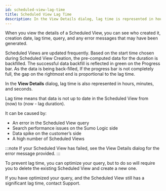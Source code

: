 ```yaml
---
id: scheduled-view-lag-time
title: Scheduled View Lag Time
description: In the View Details dialog, lag time is represented in hours, minutes, and seconds.
---
```


When you view the details of a Scheduled View, you can see who created it, creation date, lag time, query, and any error messages that may have been generated.

Scheduled Views are updated frequently.  Based on the start time chosen during Scheduled View Creation, the pre-computed data for the duration is backfilled. The successful data backfill is reflected in green on the Progress bar. As the data is being back-filled,  If the progress bar is not completely full, the gap on the rightmost end is proportional to the lag time.

In the **View Details** dialog, lag time is also represented in hours, minutes, and seconds.

Lag time means that data is not up to date in the Scheduled View from (now) to (now - lag duration).

It can be caused by:

* An error in the Scheduled View query
* Search performance issues on the Sumo Logic side
* Data spike on the customer’s side
* A high number of Scheduled Views

:::note
If your Scheduled View has failed, see the View Details dialog for the error message provided.
:::

To prevent lag time, you can optimize your query, but to do so will require you to delete the existing Scheduled View and create a new one.

If you have optimized your query, and the Scheduled View still has a significant lag time, contact Support.
